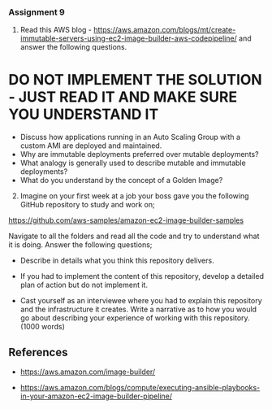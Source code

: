### Assignment 9

1. Read this AWS blog - https://aws.amazon.com/blogs/mt/create-immutable-servers-using-ec2-image-builder-aws-codepipeline/ and answer the following questions.
#   DO NOT IMPLEMENT THE SOLUTION - JUST READ IT AND MAKE SURE YOU UNDERSTAND IT

   * Discuss how applications running in an Auto Scaling Group with a custom AMI are deployed and maintained.
   * Why are immutable deployments preferred over mutable deployments?
   * What analogy is generally used to describe mutable and immutable deployments?
   * What do you understand by the concept of a Golden Image?


2. Imagine on your first week at a job your boss gave you the following GitHub repository to study and work on;

https://github.com/aws-samples/amazon-ec2-image-builder-samples

Navigate to all the folders and read all the code and try to understand what it is doing. Answer the following questions;

* Describe in details what you think this repository delivers.

* If you had to implement the content of this repository, develop a detailed plan of action but do not implement it.

* Cast yourself as an interviewee where you had to explain this repository and the infrastructure it creates. 
Write a narrative as to how you would go about describing your experience of working with this repository. (1000 words)


## References

* https://aws.amazon.com/image-builder/

* https://aws.amazon.com/blogs/compute/executing-ansible-playbooks-in-your-amazon-ec2-image-builder-pipeline/


